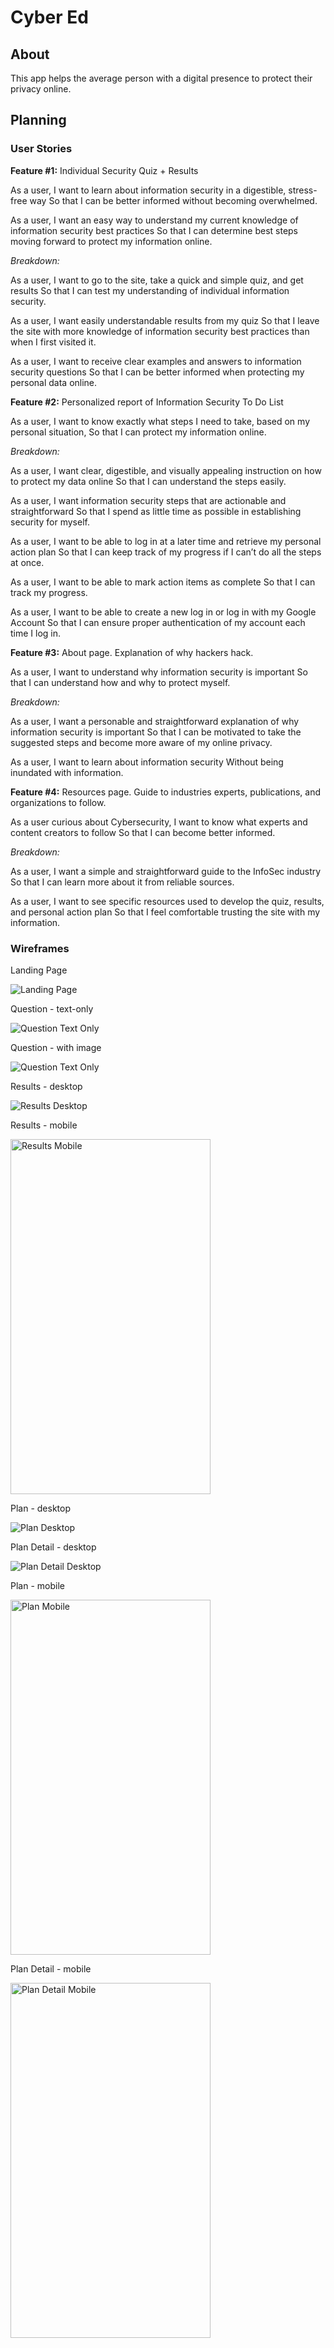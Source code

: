# Cyber Ed

## About

This app helps the average person with a digital presence to protect their privacy online.

## Planning

### User Stories

**Feature #1:** Individual Security Quiz + Results

As a user,
I want to learn about information security in a digestible, stress-free way
So that I can be better informed without becoming overwhelmed.

As a user,
I want an easy way to understand my current knowledge of information security best practices
So that I can determine best steps moving forward to protect my information online.

*Breakdown:*

As a user, 
I want to go to the site, take a quick and simple quiz, and get results
So that I can test my understanding of individual information security.

As a user,
I want easily understandable results from my quiz
So that I leave the site with more knowledge of information security best practices than when I first visited it.

As a user,
I want to receive clear examples and answers to information security questions
So that I can be better informed when protecting my personal data online.

**Feature #2:** Personalized report of Information Security To Do List

As a user,
I want to know exactly what steps I need to take, based on my personal situation,
So that I can protect my information online.

*Breakdown:*

As a user,
I want clear, digestible, and visually appealing instruction on how to protect my data online
So that I can understand the steps easily.

As a user,
I want information security steps that are actionable and straightforward
So that I spend as little time as possible in establishing security for myself.

As a user,
I want to be able to log in at a later time and retrieve my personal action plan
So that I can keep track of my progress if I can’t do all the steps at once.

As a user,
I want to be able to mark action items as complete
So that I can track my progress.

As a user,
I want to be able to create a new log in or log in with my Google Account
So that I can ensure proper authentication of my account each time I log in.

**Feature #3:** About page. Explanation of why hackers hack.

As a user,
I want to understand why information security is important
So that I can understand how and why to protect myself.

*Breakdown:*

As a user,
I want a personable and straightforward explanation of why information security is important
So that I can be motivated to take the suggested steps and become more aware of my online privacy.

As a user,
I want to learn about information security
Without being inundated with information.

**Feature #4:** Resources page. Guide to industries experts, publications, and organizations to follow.

As a user curious about Cybersecurity,
I want to know what experts and content creators to follow
So that I can become better informed.

*Breakdown:*

As a user,
I want a simple and straightforward guide to the InfoSec industry
So that I can learn more about it from reliable sources.

As a user,
I want to see specific resources used to develop the quiz, results, and personal action plan
So that I feel comfortable trusting the site with my information.

### Wireframes

Landing Page

![Landing Page](./client/public/images/readme/landing.png)

Question - text-only

![Question Text Only](./client/public/images/readme/question_text_only.png)

Question - with image

![Question Text Only](./client/public/images/readme/question_with_image.png)

Results - desktop

![Results Desktop](./client/public/images/readme/results_desktop.png)

Results - mobile

<img src="./client/public/images/readme/results_mobile.png" alt="Results Mobile" width="320" height="568">

Plan - desktop

![Plan Desktop](./client/public/images/readme/plan_desktop.png)

Plan Detail - desktop

![Plan Detail Desktop](./client/public/images/readme/plan_details.png)

Plan - mobile

<img src="./client/public/images/readme/plan_mobile.png" alt="Plan Mobile" width="320" height="568">

Plan Detail - mobile

<img src="./client/public/images/readme/plan_detail_mobile.png" alt="Plan Detail Mobile" width="320" height="568">